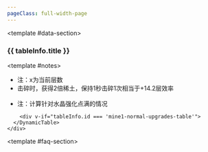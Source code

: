 ```yaml
---
pageClass: full-width-page
---
```

<!-- 这是一个“多表格并列展示”的页面模板 -->
<script setup>
  // 1. 导入自动生成的索引文件
import { dataMap } from '../../.vitepress/theme/data-index.js';
import MiningFAQ from '@/text/mining-faq.md';

// 定义所有表格的信息，用于循环创建内容和导航
const tables = [
  {
    id: 'ingot-table',         // 用作锚点的唯一ID
    title: '锭',    // 表格的标题
    data: dataMap['锭'],           // 绑定的数据
  },
  {
    id: 'rareearth-table',
    title: '稀土',
    data: dataMap['稀土'],
  },
  {
    id: 'ore-table',
    title: '矿石',
    data: dataMap['矿石']
  },
  {
    id: 'mine1-normal-upgrades-table',
    title: '矿1常规升级',
    data: dataMap['矿1常规升级']
  },
  {
    id: 'mine1-crystal-upgrades-table',
    title: '矿1绿水晶升级',
    data: dataMap['矿1绿水晶升级']
  },
  {
    id: 'gas-smoke-table',
    title: '气体与烟雾',
    data: dataMap['气体与烟雾']
  },
  {
    id: 'gas-normal-upgrades-table',
    title: '气态常规升级',
    data: dataMap['气态常规升级']
  },
  {
    id: 'gas-crystal-upgrades-table',
    title: '气态水晶升级',
    data: dataMap['气态水晶升级']
  },
  {
    id: 'scrap-durability-toughness-table',
    title: '废料&耐用性&韧性',
    data: dataMap['废料&耐用性&韧性']
  }
];

// 计算函数
/**
 * 定义“锭”成本的计算逻辑
 * @param {number} level - 用户输入的等级
 * @returns {number} - 计算出的所需锭数
 */
function calculateIngotCost(level) {
  if (level <= 0) return 0;
  const cost = Math.ceil(Math.pow(level, 1.5) * 10 + 50);
  return cost;
}

function calculateFireDamage(power) {
  return power * 12.5;
}
</script>

<!-- 2. 使用我们的自定义布局组件 -->
<TwoSectionsLayout>

  <!-- 2. 向 "data-section" 插槽中填充内容 -->
  <template #data-section>
    <div v-for="tableInfo in tables" :key="tableInfo.id">
      <h3 :id="tableInfo.id">{{ tableInfo.title }}</h3>
      <DynamicTable :data="tableInfo.data">
        <!-- 稀土表格及注释 -->
        <template #notes>
          <div v-if="tableInfo.id === 'rareearth-table'">
            <ul>
              <li>注：x为当前层数</li>
              <li>击碎时，获得2倍稀土，保持1秒击碎1次相当于+14.2层效率</li>
            </ul>
          </div>
        </template>
        <!-- 锭表格的注释和计算器 -->
        <div v-if="tableInfo.id === 'ingot-table'">
          <Calculator
            title="升级成本计算器"
            input-label="输入目标等级:"
            placeholder="例如: 50"
            result-prefix="预计需要"
            result-suffix="个锭"
            :calculation-fn="calculateIngotCost"
          />
          <ul style="margin-top: 1rem;">
            <li>注：计算针对水晶强化点满的情况</li>
          </ul>
        </div>
        <div v-if="tableInfo.id === 'ore-table'">
                </div>

        <div v-if="tableInfo.id === 'mine1-normal-upgrades-table'">
      </DynamicTable>
    </div>
  </template>

  <!-- 3. 向 "faq-section" 插槽中填充内容 -->
  <template #faq-section>
    <MiningFAQ />
  </template>

</TwoSectionsLayout>

